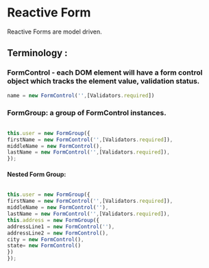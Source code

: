 
# Reactive Form

Reactive Forms are model driven.

## Terminology :

### FormControl - each DOM element will have a form control object which tracks the element value, validation status. 

```javascript
name = new FormControl('',[Validators.required])
````

### FormGroup: a group of FormControl instances. 

```javascript

this.user = new FormGroup({
firstName = new FormControl('',[Validators.required]),
middleName = new FormControl(),
lastName = new FormControl('',[Validators.required]),
});

````

#### Nested Form Group:

```javascript

this.user = new FormGroup({
firstName = new FormControl('',[Validators.required]),
middleName = new FormControl(''),
lastName = new FormControl('',[Validators.required]),
this.address = new FormGroup({
addressLine1 = new FormControl(''),
addressLine2 = new FormControl(),
city = new FormControl(),
state= new FormControl()
})
});

````
